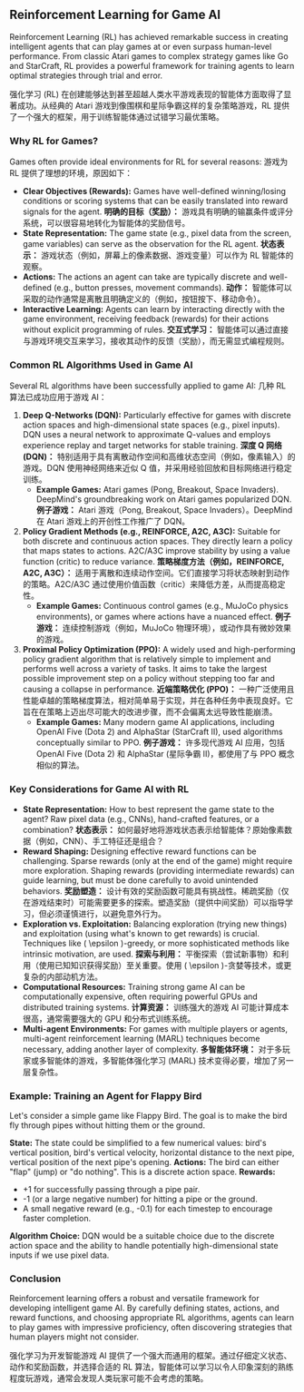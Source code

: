 ## Reinforcement Learning for Game AI

Reinforcement Learning (RL) has achieved remarkable success in creating intelligent agents that can play games at or even surpass human-level performance. From classic Atari games to complex strategy games like Go and StarCraft, RL provides a powerful framework for training agents to learn optimal strategies through trial and error.

强化学习 (RL) 在创建能够达到甚至超越人类水平游戏表现的智能体方面取得了显著成功。从经典的 Atari 游戏到像围棋和星际争霸这样的复杂策略游戏，RL 提供了一个强大的框架，用于训练智能体通过试错学习最优策略。

### Why RL for Games?

Games often provide ideal environments for RL for several reasons:
游戏为 RL 提供了理想的环境，原因如下：

*   **Clear Objectives (Rewards):** Games have well-defined winning/losing conditions or scoring systems that can be easily translated into reward signals for the agent.
    **明确的目标（奖励）：** 游戏具有明确的输赢条件或评分系统，可以很容易地转化为智能体的奖励信号。
*   **State Representation:** The game state (e.g., pixel data from the screen, game variables) can serve as the observation for the RL agent.
    **状态表示：** 游戏状态（例如，屏幕上的像素数据、游戏变量）可以作为 RL 智能体的观察。
*   **Actions:** The actions an agent can take are typically discrete and well-defined (e.g., button presses, movement commands).
    **动作：** 智能体可以采取的动作通常是离散且明确定义的（例如，按钮按下、移动命令）。
*   **Interactive Learning:** Agents can learn by interacting directly with the game environment, receiving feedback (rewards) for their actions without explicit programming of rules.
    **交互式学习：** 智能体可以通过直接与游戏环境交互来学习，接收其动作的反馈（奖励），而无需显式编程规则。

### Common RL Algorithms Used in Game AI

Several RL algorithms have been successfully applied to game AI:
几种 RL 算法已成功应用于游戏 AI：

1.  **Deep Q-Networks (DQN):** Particularly effective for games with discrete action spaces and high-dimensional state spaces (e.g., pixel inputs). DQN uses a neural network to approximate Q-values and employs experience replay and target networks for stable training. 
    **深度 Q 网络 (DQN)：** 特别适用于具有离散动作空间和高维状态空间（例如，像素输入）的游戏。DQN 使用神经网络来近似 Q 值，并采用经验回放和目标网络进行稳定训练。
    *   **Example Games:** Atari games (Pong, Breakout, Space Invaders). DeepMind's groundbreaking work on Atari games popularized DQN.
        **例子游戏：** Atari 游戏（Pong, Breakout, Space Invaders）。DeepMind 在 Atari 游戏上的开创性工作推广了 DQN。
2.  **Policy Gradient Methods (e.g., REINFORCE, A2C, A3C):** Suitable for both discrete and continuous action spaces. They directly learn a policy that maps states to actions. A2C/A3C improve stability by using a value function (critic) to reduce variance.
    **策略梯度方法（例如，REINFORCE, A2C, A3C）：** 适用于离散和连续动作空间。它们直接学习将状态映射到动作的策略。A2C/A3C 通过使用价值函数（critic）来降低方差，从而提高稳定性。
    *   **Example Games:** Continuous control games (e.g., MuJoCo physics environments), or games where actions have a nuanced effect.
        **例子游戏：** 连续控制游戏（例如，MuJoCo 物理环境），或动作具有微妙效果的游戏。
3.  **Proximal Policy Optimization (PPO):** A widely used and high-performing policy gradient algorithm that is relatively simple to implement and performs well across a variety of tasks. It aims to take the largest possible improvement step on a policy without stepping too far and causing a collapse in performance.
    **近端策略优化 (PPO)：** 一种广泛使用且性能卓越的策略梯度算法，相对简单易于实现，并在各种任务中表现良好。它旨在在策略上迈出尽可能大的改进步骤，而不会偏离太远导致性能崩溃。
    *   **Example Games:** Many modern game AI applications, including OpenAI Five (Dota 2) and AlphaStar (StarCraft II), used algorithms conceptually similar to PPO.
        **例子游戏：** 许多现代游戏 AI 应用，包括 OpenAI Five (Dota 2) 和 AlphaStar (星际争霸 II)，都使用了与 PPO 概念相似的算法。

### Key Considerations for Game AI with RL

*   **State Representation:** How to best represent the game state to the agent? Raw pixel data (e.g., CNNs), hand-crafted features, or a combination?
    **状态表示：** 如何最好地将游戏状态表示给智能体？原始像素数据（例如，CNN）、手工特征还是组合？
*   **Reward Shaping:** Designing effective reward functions can be challenging. Sparse rewards (only at the end of the game) might require more exploration. Shaping rewards (providing intermediate rewards) can guide learning, but must be done carefully to avoid unintended behaviors.
    **奖励塑造：** 设计有效的奖励函数可能具有挑战性。稀疏奖励（仅在游戏结束时）可能需要更多的探索。塑造奖励（提供中间奖励）可以指导学习，但必须谨慎进行，以避免意外行为。
*   **Exploration vs. Exploitation:** Balancing exploration (trying new things) and exploitation (using what's known to get rewards) is crucial. Techniques like \( \\epsilon \)-greedy, or more sophisticated methods like intrinsic motivation, are used.
    **探索与利用：** 平衡探索（尝试新事物）和利用（使用已知知识获得奖励）至关重要。使用 \( \\epsilon \)-贪婪等技术，或更复杂的内部动机方法。
*   **Computational Resources:** Training strong game AI can be computationally expensive, often requiring powerful GPUs and distributed training systems.
    **计算资源：** 训练强大的游戏 AI 可能计算成本很高，通常需要强大的 GPU 和分布式训练系统。
*   **Multi-agent Environments:** For games with multiple players or agents, multi-agent reinforcement learning (MARL) techniques become necessary, adding another layer of complexity.
    **多智能体环境：** 对于多玩家或多智能体的游戏，多智能体强化学习 (MARL) 技术变得必要，增加了另一层复杂性。

### Example: Training an Agent for Flappy Bird

Let's consider a simple game like Flappy Bird. The goal is to make the bird fly through pipes without hitting them or the ground.

**State:** The state could be simplified to a few numerical values: bird's vertical position, bird's vertical velocity, horizontal distance to the next pipe, vertical position of the next pipe's opening.
**Actions:** The bird can either "flap" (jump) or "do nothing". This is a discrete action space.
**Rewards:**
*   +1 for successfully passing through a pipe pair.
*   -1 (or a large negative number) for hitting a pipe or the ground.
*   A small negative reward (e.g., -0.1) for each timestep to encourage faster completion.

**Algorithm Choice:** DQN would be a suitable choice due to the discrete action space and the ability to handle potentially high-dimensional state inputs if we use pixel data.

### Conclusion

Reinforcement learning offers a robust and versatile framework for developing intelligent game AI. By carefully defining states, actions, and reward functions, and choosing appropriate RL algorithms, agents can learn to play games with impressive proficiency, often discovering strategies that human players might not consider.

强化学习为开发智能游戏 AI 提供了一个强大而通用的框架。通过仔细定义状态、动作和奖励函数，并选择合适的 RL 算法，智能体可以学习以令人印象深刻的熟练程度玩游戏，通常会发现人类玩家可能不会考虑的策略。 